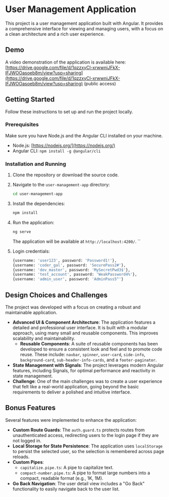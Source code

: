 # User Management Application

This project is a user management application built with Angular. It provides a comprehensive interface for viewing and managing users, with a focus on a clean architecture and a rich user experience.

## Demo

A video demonstration of the application is available here:
[https://drive.google.com/file/d/1qzzxyCl-xrwwniJFkX-lFJWOOasoeb8m/view?usp=sharing](https://drive.google.com/file/d/1qzzxyCl-xrwwniJFkX-lFJWOOasoeb8m/view?usp=sharing) (public access)

## Getting Started

Follow these instructions to set up and run the project locally.

### Prerequisites

Make sure you have Node.js and the Angular CLI installed on your machine.

* Node.js: [https://nodejs.org/](https://nodejs.org/)
* Angular CLI: `npm install -g @angular/cli`

### Installation and Running

1. Clone the repository or download the source code.
2. Navigate to the `user-management-app` directory:
   ```bash
   cd user-management-app
   ```
3. Install the dependencies:
   ```bash
   npm install
   ```
4. Run the application:
   ```bash
   ng serve
   ```
   The application will be available at `http://localhost:4200/`.
   ``


5. Login credentials:
    ```bash
   {username: 'user123', password: 'Password1!'},
   {username: 'coder_gal', password: 'SecurePass2#'},
   {username: 'dev_master', password: 'MySecretPwd3$'},
   {username: 'test_account', password: 'WeakPassword4%'},
   {username: 'admin_user', password: 'AdminPass5^'}
    ```

## Design Choices and Challenges

The project was developed with a focus on creating a robust and maintainable application.

* **Advanced UI & Component Architecture**: The application features a detailed and professional user interface. It is built with a modular approach, using many small and reusable components. This improves scalability and maintainability.
  * **Reusable Components**: A suite of reusable components has been developed to ensure a consistent look and feel and to promote code reuse. These include: `navbar`, `spinner`, `user-card`, `side-info`, `background-card`, `sub-header-info-cards`, and a `footer-paginator`.
* **State Management with Signals**: The project leverages modern Angular features, including Signals, for optimal performance and reactivity in state management.
* **Challenge**: One of the main challenges was to create a user experience that felt like a real-world application, going beyond the basic requirements to deliver a polished and intuitive interface.

## Bonus Features

Several features were implemented to enhance the application:

* **Custom Route Guards**: The `auth.guard.ts` protects routes from unauthenticated access, redirecting users to the login page if they are not logged in.
* **Local Storage for State Persistence**: The application uses `localStorage` to persist the selected user, so the selection is remembered across page reloads.
* **Custom Pipes**:
  * `capitalize.pipe.ts`: A pipe to capitalize text.
  * `compact-number.pipe.ts`: A pipe to format large numbers into a compact, readable format (e.g., 1K, 1M).
* **Go Back Navigation**: The user detail view includes a "Go Back" functionality to easily navigate back to the user list.
